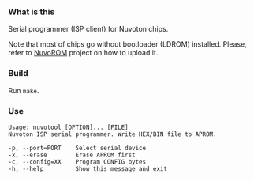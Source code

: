 ### What is this

Serial programmer (ISP client) for Nuvoton chips.

Note that most of chips go without bootloader (LDROM) installed. Please, refer to
[NuvoROM](https://github.com/matveyt/nuvorom) project on how to upload it.

### Build

Run `make`.

### Use

```
Usage: nuvotool [OPTION]... [FILE]
Nuvoton ISP serial programmer. Write HEX/BIN file to APROM.

-p, --port=PORT    Select serial device
-x, --erase        Erase APROM first
-c, --config=XX    Program CONFIG bytes
-h, --help         Show this message and exit
```
